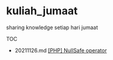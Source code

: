 # kuliah_jumaat
sharing knowledge setiap hari jumaat

TOC
- 20211126.md [[PHP] NullSafe operator ]( https://github.com/hanafiah/kuliah_jumaat/blob/main/20211126.md )
